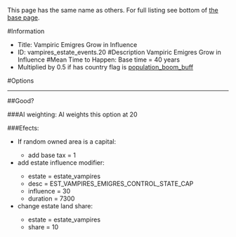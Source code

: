 This page has the same name as others. For full listing see bottom of [the base page](vampiric_emigres_grow_in_influence.md).

#Information
 - Title: Vampiric Emigres Grow in Influence
 - ID: vampires_estate_events.20
#Description
Vampiric Emigres Grow in Influence
#Mean Time to Happen:
Base time = 40 years
 - Multiplied by 0.5 if has country flag is [population_boom_buff](../flags/population_boom_buff.md)

#Options

___
##Good?

###AI weighting:
AI weights this option at 20


###Efects:<ul><li>If random owned area is a capital:</li><ul><li>add base tax = 1</li></ul><li>add estate influence modifier:</li><ul><li>estate = estate_vampires</li><li>desc = EST_VAMPIRES_EMIGRES_CONTROL_STATE_CAP</li><li>influence = 30</li><li>duration = 7300</li></ul><li>change estate land share:</li><ul><li>estate = estate_vampires</li><li>share = 10</li></ul></ul>
